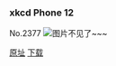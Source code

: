 ### xkcd Phone 12
No.2377
![图片不见了~~~](https://imgs.xkcd.com/comics/xkcd_phone_12.png)

[原址](https://xkcd.com//2377) [下载](https://imgs.xkcd.com/comics/xkcd_phone_12.png)

